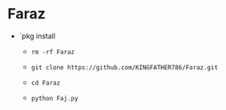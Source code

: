 # Faraz 
- `pkg install 

  - `rm -rf Faraz`

  - `git clone https://github.com/KINGFATHER786/Faraz.git`

  - `cd Faraz`

  - `python Faj.py`

